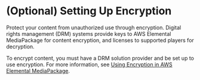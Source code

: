 # \(Optional\) Setting Up Encryption<a name="set-up-encryption"></a>

Protect your content from unauthorized use through encryption\. Digital rights management \(DRM\) systems provide keys to AWS Elemental MediaPackage for content encryption, and licenses to supported players for decryption\.

To encrypt content, you must have a DRM solution provider and be set up to use encryption\. For more information, see [Using Encryption in AWS Elemental MediaPackage](using-encryption.md)\.